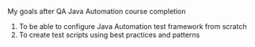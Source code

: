 My goals after QA Java Automation course completion
1. To be able to configure Java Automation test framework from scratch
2. To create test scripts using best practices and patterns